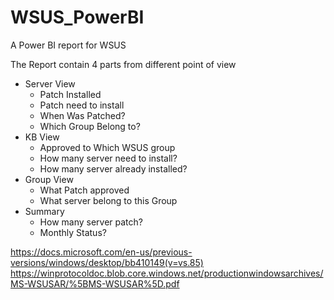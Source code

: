 # WSUS_PowerBI
A Power BI report for WSUS

The Report contain 4 parts from different point of view

* Server View
  * Patch Installed
  * Patch need to install
  * When Was Patched?
  * Which Group Belong to?
* KB View
  * Approved to Which WSUS group
  * How many server need to install?
  * How many server already installed?
* Group View
  * What Patch approved
  * What server belong to this Group
* Summary
  * How many server patch?
  * Monthly Status?

https://docs.microsoft.com/en-us/previous-versions/windows/desktop/bb410149(v=vs.85)
https://winprotocoldoc.blob.core.windows.net/productionwindowsarchives/MS-WSUSAR/%5BMS-WSUSAR%5D.pdf
